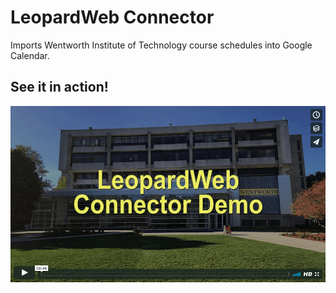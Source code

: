 # LeopardWeb Connector
Imports Wentworth Institute of Technology course schedules into Google Calendar.

## See it in action!
<a href="https://vimeo.com/228218788"><img src="/images/demo.png" alt="Video Demo"></a>
